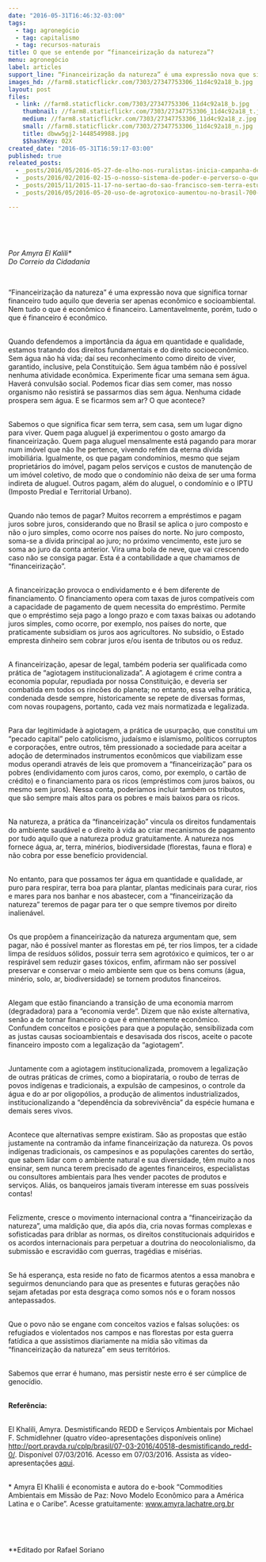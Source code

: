 ```yaml
---
date: "2016-05-31T16:46:32-03:00"
tags:
  - tag: agronegócio
  - tag: capitalismo
  - tag: recursos-naturais
title: O que se entende por “financeirização da natureza”?
menu: agronegócio
label: articles
support_line: “Financeirização da natureza” é uma expressão nova que significa tornar financeiro tudo aquilo que deveria ser apenas econômico e socioambiental.
images_hd: //farm8.staticflickr.com/7303/27347753306_11d4c92a18_b.jpg
layout: post
files:
  - link: //farm8.staticflickr.com/7303/27347753306_11d4c92a18_b.jpg
    thumbnail: //farm8.staticflickr.com/7303/27347753306_11d4c92a18_t.jpg
    medium: //farm8.staticflickr.com/7303/27347753306_11d4c92a18_z.jpg
    small: //farm8.staticflickr.com/7303/27347753306_11d4c92a18_n.jpg
    title: dbww5gj2-1448549988.jpg
    $$hashKey: 02X
created_date: "2016-05-31T16:59:17-03:00"
published: true
releated_posts:
  - _posts/2016/05/2016-05-27-de-olho-nos-ruralistas-inicia-campanha-de-arrecadacao.md
  - _posts/2016/02/2016-02-15-o-nosso-sistema-de-poder-e-perverso-o-que-fazer.md
  - _posts/2015/11/2015-11-17-no-sertao-do-sao-francisco-sem-terra-estudam-a-logica-de-dominacao-do-capital.md
  - _posts/2016/05/2016-05-20-uso-de-agrotoxico-aumentou-no-brasil-700-nos-ultimos-40-anos-aponta-embrapa.md

---
```

<p>&nbsp;</p>

<p>&nbsp;</p>

<p><em>Por Amyra El Kalili*<br />
Do Correio da Cidadania</em></p>

<p>&nbsp;</p>

<p>&ldquo;Financeiriza&ccedil;&atilde;o da natureza&rdquo; &eacute; uma express&atilde;o nova que significa tornar financeiro tudo aquilo que deveria ser apenas econ&ocirc;mico e socioambiental. Nem tudo o que &eacute; econ&ocirc;mico &eacute; financeiro. Lamentavelmente, por&eacute;m, tudo o que &eacute; financeiro &eacute; econ&ocirc;mico.</p>

<p><br />
Quando defendemos a import&acirc;ncia da &aacute;gua em quantidade e qualidade, estamos tratando dos direitos fundamentais e do direito socioecon&ocirc;mico. Sem &aacute;gua n&atilde;o h&aacute; vida; da&iacute; seu reconhecimento como direito de viver, garantido, inclusive, pela Constitui&ccedil;&atilde;o. Sem &aacute;gua tamb&eacute;m n&atilde;o &eacute; poss&iacute;vel nenhuma atividade econ&ocirc;mica. Experimente ficar uma semana sem &aacute;gua. Haver&aacute; convuls&atilde;o social. Podemos ficar dias sem comer, mas nosso organismo n&atilde;o resistir&aacute; se passarmos dias sem &aacute;gua. Nenhuma cidade prospera sem &aacute;gua. E se ficarmos sem ar? O que acontece?</p>

<p><br />
Sabemos o que significa ficar sem terra, sem casa, sem um lugar digno para viver. Quem paga aluguel j&aacute; experimentou o gosto amargo da financeiriza&ccedil;&atilde;o. Quem paga aluguel mensalmente est&aacute; pagando para morar num im&oacute;vel que n&atilde;o lhe pertence, vivendo ref&eacute;m da eterna d&iacute;vida imobili&aacute;ria. Igualmente, os que pagam condom&iacute;nios, mesmo que sejam propriet&aacute;rios do im&oacute;vel, pagam pelos servi&ccedil;os e custos de manuten&ccedil;&atilde;o de um im&oacute;vel coletivo, de modo que o condom&iacute;nio n&atilde;o deixa de ser uma forma indireta de aluguel. Outros pagam, al&eacute;m do aluguel, o condom&iacute;nio e o IPTU (Imposto Predial e Territorial Urbano).</p>

<p><br />
Quando n&atilde;o temos de pagar? Muitos recorrem a empr&eacute;stimos e pagam juros sobre juros, considerando que no Brasil se aplica o juro composto e n&atilde;o o juro simples, como ocorre nos pa&iacute;ses do norte. No juro composto, soma-se a d&iacute;vida principal ao juro; no pr&oacute;ximo vencimento, este juro se soma ao juro da conta anterior. Vira uma bola de neve, que vai crescendo caso n&atilde;o se consiga pagar. Esta &eacute; a contabilidade a que chamamos de &ldquo;financeiriza&ccedil;&atilde;o&rdquo;.</p>

<p><br />
A financeiriza&ccedil;&atilde;o provoca o endividamento e &eacute; bem diferente de financiamento. O financiamento opera com taxas de juros compat&iacute;veis com a capacidade de pagamento de quem necessita do empr&eacute;stimo. Permite que o empr&eacute;stimo seja pago a longo prazo e com taxas baixas ou adotando juros simples, como ocorre, por exemplo, nos pa&iacute;ses do norte, que praticamente subsidiam os juros aos agricultores. No subs&iacute;dio, o Estado empresta dinheiro sem cobrar juros e/ou isenta de tributos ou os reduz.</p>

<p><br />
A financeiriza&ccedil;&atilde;o, apesar de legal, tamb&eacute;m poderia ser qualificada como pr&aacute;tica de &ldquo;agiotagem institucionalizada&rdquo;. A agiotagem &eacute; crime contra a economia popular, repudiada por nossa Constitui&ccedil;&atilde;o, e deveria ser combatida em todos os rinc&otilde;es do planeta; no entanto, essa velha pr&aacute;tica, condenada desde sempre, historicamente se repete de diversas formas, com novas roupagens, portanto, cada vez mais normatizada e legalizada.</p>

<p><br />
Para dar legitimidade &agrave; agiotagem, a pr&aacute;tica de usurpa&ccedil;&atilde;o, que constitui um &ldquo;pecado capital&rdquo; pelo catolicismo, juda&iacute;smo e islamismo, pol&iacute;ticos corruptos e corpora&ccedil;&otilde;es, entre outros, t&ecirc;m pressionado a sociedade para aceitar a ado&ccedil;&atilde;o de determinados instrumentos econ&ocirc;micos que viabilizam esse modus operandi atrav&eacute;s de leis que promovem a &ldquo;financeiriza&ccedil;&atilde;o&rdquo; para os pobres (endividamento com juros caros, como, por exemplo, o cart&atilde;o de cr&eacute;dito) e o financiamento para os ricos (empr&eacute;stimos com juros baixos, ou mesmo sem juros). Nessa conta, poder&iacute;amos incluir tamb&eacute;m os tributos, que s&atilde;o sempre mais altos para os pobres e mais baixos para os ricos.</p>

<p><br />
Na natureza, a pr&aacute;tica da &ldquo;financeiriza&ccedil;&atilde;o&rdquo; vincula os direitos fundamentais do ambiente saud&aacute;vel e o direito &agrave; vida ao criar mecanismos de pagamento por tudo aquilo que a natureza produz gratuitamente. A natureza nos fornece &aacute;gua, ar, terra, min&eacute;rios, biodiversidade (florestas, fauna e flora) e n&atilde;o cobra por esse benef&iacute;cio providencial.</p>

<p><br />
No entanto, para que possamos ter &aacute;gua em quantidade e qualidade, ar puro para respirar, terra boa para plantar, plantas medicinais para curar, rios e mares para nos banhar e nos abastecer, com a &ldquo;financeiriza&ccedil;&atilde;o da natureza&rdquo; teremos de pagar para ter o que sempre tivemos por direito inalien&aacute;vel.</p>

<p><br />
Os que prop&otilde;em a financeiriza&ccedil;&atilde;o da natureza argumentam que, sem pagar, n&atilde;o &eacute; poss&iacute;vel manter as florestas em p&eacute;, ter rios limpos, ter a cidade limpa de res&iacute;duos s&oacute;lidos, possuir terra sem agrot&oacute;xico e qu&iacute;micos, ter o ar respir&aacute;vel sem reduzir gases t&oacute;xicos, enfim, afirmam n&atilde;o ser poss&iacute;vel preservar e conservar o meio ambiente sem que os bens comuns (&aacute;gua, min&eacute;rio, solo, ar, biodiversidade) se tornem produtos financeiros.</p>

<p><br />
Alegam que est&atilde;o financiando a transi&ccedil;&atilde;o de uma economia marrom (degradadora) para a &ldquo;economia verde&rdquo;. Dizem que n&atilde;o existe alternativa, sen&atilde;o a de tornar financeiro o que &eacute; eminentemente econ&ocirc;mico. Confundem conceitos e posi&ccedil;&otilde;es para que a popula&ccedil;&atilde;o, sensibilizada com as justas causas socioambientais e desavisada dos riscos, aceite o pacote financeiro imposto com a legaliza&ccedil;&atilde;o da &ldquo;agiotagem&rdquo;.</p>

<p><br />
Juntamente com a agiotagem institucionalizada, promovem a legaliza&ccedil;&atilde;o de outras pr&aacute;ticas de crimes, como a biopirataria, o roubo de terras de povos ind&iacute;genas e tradicionais, a expuls&atilde;o de campesinos, o controle da &aacute;gua e do ar por oligop&oacute;lios, a produ&ccedil;&atilde;o de alimentos industrializados, institucionalizando a &ldquo;depend&ecirc;ncia da sobreviv&ecirc;ncia&rdquo; da esp&eacute;cie humana e demais seres vivos.</p>

<p><br />
Acontece que alternativas sempre existiram. S&atilde;o as propostas que est&atilde;o justamente na contram&atilde;o da infame financeiriza&ccedil;&atilde;o da natureza. Os povos ind&iacute;genas tradicionais, os campesinos e as popula&ccedil;&otilde;es carentes do sert&atilde;o, que sabem lidar com o ambiente natural e sua diversidade, t&ecirc;m muito a nos ensinar, sem nunca terem precisado de agentes financeiros, especialistas ou consultores ambientais para lhes vender pacotes de produtos e servi&ccedil;os. Ali&aacute;s, os banqueiros jamais tiveram interesse em suas poss&iacute;veis contas!</p>

<p><br />
Felizmente, cresce o movimento internacional contra a &ldquo;financeiriza&ccedil;&atilde;o da natureza&rdquo;, uma maldi&ccedil;&atilde;o que, dia ap&oacute;s dia, cria novas formas complexas e sofisticadas para driblar as normas, os direitos constitucionais adquiridos e os acordos internacionais para perpetuar a doutrina do neocolonialismo, da submiss&atilde;o e escravid&atilde;o com guerras, trag&eacute;dias e mis&eacute;rias.</p>

<p><br />
Se h&aacute; esperan&ccedil;a, esta reside no fato de ficarmos atentos a essa manobra e seguirmos denunciando para que as presentes e futuras gera&ccedil;&otilde;es n&atilde;o sejam afetadas por esta desgra&ccedil;a como somos n&oacute;s e o foram nossos antepassados.</p>

<p><br />
Que o povo n&atilde;o se engane com conceitos vazios e falsas solu&ccedil;&otilde;es: os refugiados e violentados nos campos e nas florestas por esta guerra fat&iacute;dica a que assistimos diariamente na m&iacute;dia s&atilde;o v&iacute;timas da &ldquo;financeiriza&ccedil;&atilde;o da natureza&rdquo; em seus territ&oacute;rios.</p>

<p><br />
Sabemos que errar &eacute; humano, mas persistir neste erro &eacute; ser c&uacute;mplice de genoc&iacute;dio.</p>

<p><br />
<strong>Refer&ecirc;ncia:</strong></p>

<p><br />
El Khalili, Amyra. Desmistificando REDD e Servi&ccedil;os Ambientais por Michael F. Schmidlehner (quatro v&iacute;deo-apresenta&ccedil;&otilde;es dispon&iacute;veis online) <a href="http://port.pravda.ru/cplp/brasil/07-03-2016/40518-desmistificando_redd-0/">http://port.pravda.ru/cplp/brasil/07-03-2016/40518-desmistificando_redd-0/</a>. Dispon&iacute;vel 07/03/2016. Acesso em 07/03/2016. Assista as v&iacute;deo-apresenta&ccedil;&otilde;es <a href="https://www.youtube.com/playlist?list=PLDhITDL8VFLpJyO1Bi0WpioxFpuvJDQaK">aqui</a>.</p>

<p><br />
* Amyra El Khalili &eacute; economista e autora do e-book &ldquo;Commodities Ambientais em Miss&atilde;o de Paz: Novo Modelo Econ&ocirc;mico para a Am&eacute;rica Latina e o Caribe&rdquo;. Acesse gratuitamente: <a href="http://www.amyra.lachatre.org.br">www.amyra.lachatre.org.br </a></p>

<p>&nbsp;</p>

<p>&nbsp;</p>

<p>**Editado por Rafael Soriano</p>
